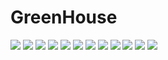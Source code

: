 # GreenHouse

![](media/1.png)
![](media/2.png)
![](media/3.png)
![](media/4.png)
![](media/5.png)
![](media/6.png)
![](media/7.png)
![](media/8.png)
![](media/9.png)
![](media/10.png)
![](media/11.png)
![](media/12.png)